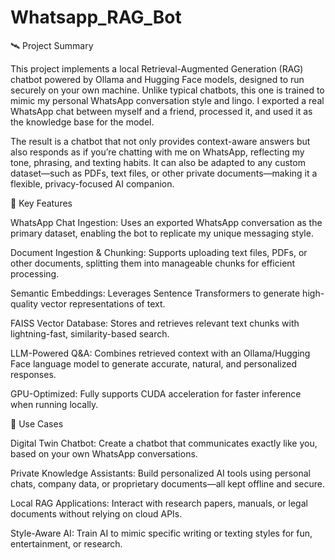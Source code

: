 # Whatsapp_RAG_Bot
🛰️ Project Summary

This project implements a local Retrieval-Augmented Generation (RAG) chatbot powered by Ollama and Hugging Face models, designed to run securely on your own machine.
Unlike typical chatbots, this one is trained to mimic my personal WhatsApp conversation style and lingo. I exported a real WhatsApp chat between myself and a friend, processed it, and used it as the knowledge base for the model.

The result is a chatbot that not only provides context-aware answers but also responds as if you’re chatting with me on WhatsApp, reflecting my tone, phrasing, and texting habits.
It can also be adapted to any custom dataset—such as PDFs, text files, or other private documents—making it a flexible, privacy-focused AI companion.

🔑 Key Features

WhatsApp Chat Ingestion: Uses an exported WhatsApp conversation as the primary dataset, enabling the bot to replicate my unique messaging style.

Document Ingestion & Chunking: Supports uploading text files, PDFs, or other documents, splitting them into manageable chunks for efficient processing.

Semantic Embeddings: Leverages Sentence Transformers to generate high-quality vector representations of text.

FAISS Vector Database: Stores and retrieves relevant text chunks with lightning-fast, similarity-based search.

LLM-Powered Q&A: Combines retrieved context with an Ollama/Hugging Face language model to generate accurate, natural, and personalized responses.

GPU-Optimized: Fully supports CUDA acceleration for faster inference when running locally.

🚀 Use Cases

Digital Twin Chatbot: Create a chatbot that communicates exactly like you, based on your own WhatsApp conversations.

Private Knowledge Assistants: Build personalized AI tools using personal chats, company data, or proprietary documents—all kept offline and secure.

Local RAG Applications: Interact with research papers, manuals, or legal documents without relying on cloud APIs.

Style-Aware AI: Train AI to mimic specific writing or texting styles for fun, entertainment, or research.
